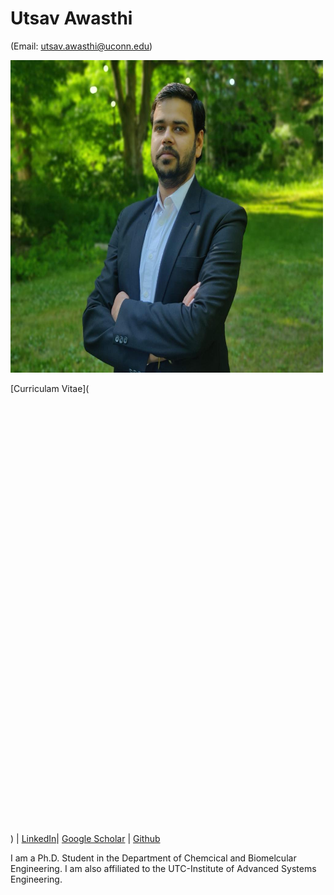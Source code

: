 # Utsav Awasthi 
(Email: utsav.awasthi@uconn.edu)

<img src="/Photo.jpg" width="500" height="500">

[Curriculam Vitae](<iframe src="" style="width:718px; height:700px;" frameborder="0"></iframe>) | [LinkedIn](https://www.linkedin.com/in/utsavavasthi/)| [Google Scholar](https://scholar.google.com/citations?user=8GIAICkAAAAJ&hl=en&oi=ao) | [Github](https://github.com/UtsavAwasthi)


I am a Ph.D. Student in the Department of Chemcical and Biomelcular Engineering. I am also affiliated to the UTC-Institute of Advanced Systems Engineering.

